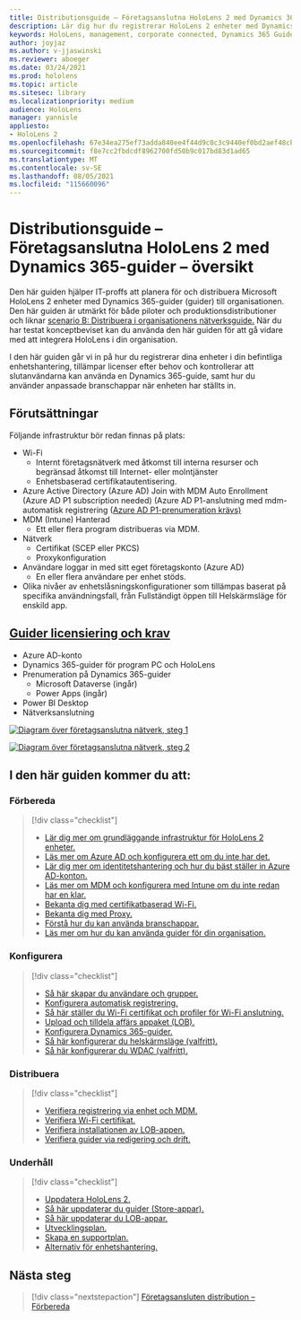 ```yaml
---
title: Distributionsguide – Företagsanslutna HoloLens 2 med Dynamics 365-guider – översikt
description: Lär dig hur du registrerar HoloLens 2 enheter med Dynamics 365-guider över ett företagsanslutet nätverk.
keywords: HoloLens, management, corporate connected, Dynamics 365 Guides, AAD, Azure AD, MDM, Mobile Enhetshantering
author: joyjaz
ms.author: v-jjaswinski
ms.reviewer: aboeger
ms.date: 03/24/2021
ms.prod: hololens
ms.topic: article
ms.sitesec: library
ms.localizationpriority: medium
audience: HoloLens
manager: yannisle
appliesto:
- HoloLens 2
ms.openlocfilehash: 67e34ea275ef73adda840ee4f44d9c0c3c9440ef0bd2aef48cb7aaa971219220
ms.sourcegitcommit: f8e7cc2fbdcdf8962700fd50b9c017bd83d1ad65
ms.translationtype: MT
ms.contentlocale: sv-SE
ms.lasthandoff: 08/05/2021
ms.locfileid: "115660096"
---
```

# <a name="deployment-guide---corporate-connected-hololens-2-with-dynamics-365-guides---overview"></a>Distributionsguide – Företagsanslutna HoloLens 2 med Dynamics 365-guider – översikt

Den här guiden hjälper IT-proffs att planera för och distribuera Microsoft HoloLens 2 enheter med Dynamics 365-guider (guider) till organisationen. Den här guiden är utmärkt för både piloter och produktionsdistributioner och liknar [scenario B: Distribuera i organisationens nätverksguide.](/hololens/common-scenarios#scenario-b-deploy-inside-your-organizations-network) När du har testat konceptbeviset kan du använda den här guiden för att gå vidare med att integrera HoloLens i din organisation.

I den här guiden går vi in på hur du registrerar dina enheter i din befintliga enhetshantering, tillämpar licenser efter behov och kontrollerar att slutanvändarna kan använda en Dynamics 365-guide, samt hur du använder anpassade branschappar när enheten har ställts in. 

## <a name="prerequisites"></a>Förutsättningar

Följande infrastruktur bör redan finnas på plats:
- Wi-Fi
    - Internt företagsnätverk med åtkomst till interna resurser och begränsad åtkomst till Internet- eller molntjänster
    - Enhetsbaserad certifikatautentisering.
- Azure Active Directory (Azure AD) Join with MDM Auto Enrollment (Azure AD P1 subscription needed) (Azure AD P1-anslutning med mdm-automatisk registrering ([Azure AD P1-prenumeration krävs)](/azure/active-directory/fundamentals/active-directory-whatis)
- MDM (Intune) Hanterad
    - Ett eller flera program distribueras via MDM.
- Nätverk 
    - Certifikat (SCEP eller PKCS)
    - Proxykonfiguration
- Användare loggar in med sitt eget företagskonto (Azure AD)
    - En eller flera användare per enhet stöds.
- Olika nivåer av enhetslåsningskonfigurationer som tillämpas baserat på specifika användningsfall, från Fullständigt öppen till Helskärmsläge för enskild app.

## <a name="guides-licensing-and-requirements"></a>[Guider licensiering och krav](/dynamics365/mixed-reality/guides/requirements#licensing-and-product-requirements)

- Azure AD-konto
- Dynamics 365-guider för program PC och HoloLens
- Prenumeration på Dynamics 365-guider
    - Microsoft Dataverse (ingår)
    - Power Apps (ingår)
- Power BI Desktop
- Nätverksanslutning

[![Diagram över företagsanslutna nätverk, steg 1 ](./images/deployment-guides-revised-scenario-b-01-1.png)](./images/deployment-guides-revised-scenario-b-01-1.png#lightbox)

[![Diagram över företagsanslutna nätverk, steg 2 ](./images/deployment-guides-revised-scenario-b-02-1.png)](./images/deployment-guides-revised-scenario-b-02-1.png#lightbox)

## <a name="in-this-guide-you-will"></a>I den här guiden kommer du att:
### <a name="prepare"></a>Förbereda
> [!div class="checklist"]
>- [Lär dig mer om grundläggande infrastruktur för HoloLens 2 enheter.](hololens2-corp-connected-prepare.md#infrastructure-essentials)
>- [Läs mer om Azure AD och konfigurera ett om du inte har det.](hololens2-corp-connected-prepare.md#azure-active-directory)
>- [Lär dig mer om identitetshantering och hur du bäst ställer in Azure AD-konton.](hololens2-corp-connected-prepare.md#identity-management)
>- [Läs mer om MDM och konfigurera med Intune om du inte redan har en klar.](hololens2-corp-connected-prepare.md#mobile-device-management)
>- [Bekanta dig med certifikatbaserad Wi-Fi.](hololens2-corp-connected-prepare.md#certificates)
>- [Bekanta dig med Proxy.](hololens2-corp-connected-prepare.md#proxy)
>- [Förstå hur du kan använda branschappar.](hololens2-corp-connected-prepare.md#line-of-business-apps)
>- [Läs mer om hur du kan använda guider för din organisation.](hololens2-corp-connected-prepare.md#guides-playbook)
### <a name="configure"></a>Konfigurera
> [!div class="checklist"]
>- [Så här skapar du användare och grupper.](hololens2-corp-connected-configure.md#azure-users-and-groups)
>- [Konfigurera automatisk registrering.](hololens2-corp-connected-configure.md#auto-enrollment-on-hololens-2)
>- [Så här ställer du Wi-Fi certifikat och profiler för Wi-Fi anslutning.](hololens2-corp-connected-configure.md#corporate-wi-fi-connectivity)
>- [Upload och tilldela affärs appaket (LOB).](hololens2-corp-connected-configure.md#app-deployment)
>- [Konfigurera Dynamics 365-guider.](hololens2-corp-connected-configure.md#setup-guides-application-licenses-dataverse-and-authoring)
>- [Så här konfigurerar du helskärmsläge (valfritt).](hololens2-corp-connected-configure.md#optional-kiosk-mode)
>- [Så här konfigurerar du WDAC (valfritt).](hololens2-corp-connected-configure.md#optional-wdac)
### <a name="deploy"></a>Distribuera
> [!div class="checklist"]
>-  [Verifiera registrering via enhet och MDM.](hololens2-corp-connected-deploy.md#enrollment-validation)
>-  [Verifiera Wi-Fi certifikat.](hololens2-corp-connected-deploy.md#wi-fi-certificate-validation)
>-  [Verifiera installationen av LOB-appen.](hololens2-corp-connected-deploy.md#validate-lob-app-install)
>-  [Verifiera guider via redigering och drift.](hololens2-corp-connected-deploy.md#validate-dynamics-365-guides)
### <a name="maintain"></a>Underhåll
> [!div class="checklist"]
>- [Uppdatera HoloLens 2.](hololens2-corp-connected-maintain.md#update-hololens)
>- [Så här uppdaterar du guider (Store-appar).](hololens2-corp-connected-maintain.md#how-to-update-dynamics-365-guides-and-other-store-apps)
>- [Så här uppdaterar du LOB-appar.](hololens2-corp-connected-maintain.md#how-to-update-lob-apps) 
>- [Utvecklingsplan.](hololens2-corp-connected-maintain.md#development-plan) 
>- [Skapa en supportplan.](hololens2-corp-connected-maintain.md#support-plan)
>- [Alternativ för enhetshantering.](hololens2-corp-connected-maintain.md#device-management)

## <a name="next-step"></a>Nästa steg 
> [!div class="nextstepaction"]
> [Företagsansluten distribution – Förbereda](hololens2-corp-connected-prepare.md)
